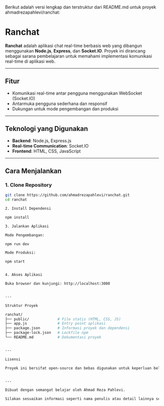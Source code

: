 Berikut adalah versi lengkap dan terstruktur dari README.md untuk proyek ahmadrezapahlevi/ranchat:

# Ranchat

**Ranchat** adalah aplikasi chat real-time berbasis web yang dibangun menggunakan **Node.js**, **Express**, dan **Socket.IO**. Proyek ini dirancang sebagai sarana pembelajaran untuk memahami implementasi komunikasi real-time di aplikasi web.

---

## Fitur

- Komunikasi real-time antar pengguna menggunakan WebSocket (Socket.IO)
- Antarmuka pengguna sederhana dan responsif
- Dukungan untuk mode pengembangan dan produksi

---

## Teknologi yang Digunakan

- **Backend**: Node.js, Express.js
- **Real-time Communication**: Socket.IO
- **Frontend**: HTML, CSS, JavaScript

---

## Cara Menjalankan

### 1. Clone Repository

```bash
git clone https://github.com/ahmadrezapahlevi/ranchat.git
cd ranchat

2. Install Dependensi

npm install

3. Jalankan Aplikasi

Mode Pengembangan:

npm run dev

Mode Produksi:

npm start


4. Akses Aplikasi

Buka browser dan kunjungi: http://localhost:3000


---

Struktur Proyek

ranchat/
├── public/             # File statis (HTML, CSS, JS)
├── app.js              # Entry point aplikasi
├── package.json        # Informasi proyek dan dependensi
├── package-lock.json   # Lockfile npm
└── README.md           # Dokumentasi proyek


---

Lisensi

Proyek ini bersifat open-source dan bebas digunakan untuk keperluan belajar.


---

Dibuat dengan semangat belajar oleh Ahmad Reza Pahlevi.

Silakan sesuaikan informasi seperti nama penulis atau detail lainnya sesuai kebutuhan Anda. Jika Anda memerlukan bantuan lebih lanjut atau ingin menambahkan fitur tambahan, jangan ragu untuk bertanya!0

